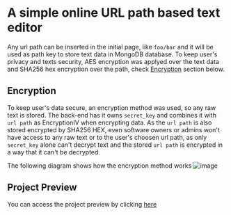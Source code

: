 # A simple online URL path based text editor
Any url path can be inserted in the initial page, like `foo/bar` and it will be used as path key to store text data in MongoDB database.
To keep user's privacy and texts security, AES encryption was applyed over the text data and SHA256 hex encryption over the path, check [Encryption](#encryption) section below.

## Encryption
To keep user's data secure, an encryption method was used, so any raw text is stored.
The back-end has it owns `secret_key` and combines it with `url path` as EncryptionIV when encrypting data.
As the `url path` is also stored encrypted by SHA256 HEX, even software owners or admins won't have access to any raw text or to the user's choosen url path, as only `secret_key` alone can't decrypt text and the stored `url path` is encrypted in a way that it can't be decrypted.

The following diagram shows how the encryption method works
![image](https://github.com/user-attachments/assets/06b885a3-c2c5-4286-bf27-862916c8fc88)

## Project Preview
You can access the project preview by clicking [here](https://online-text-editor-sigma.vercel.app/)

